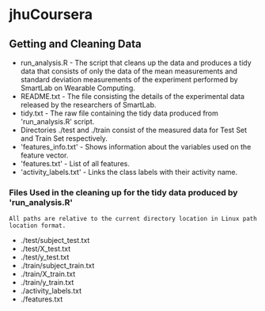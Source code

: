 jhuCoursera
===========
## Getting and Cleaning Data
* run_analysis.R - The script that cleans up the data and produces a tidy data that consists of only the data of the mean measurements and standard deviation measurements of the experiment performed by SmartLab on Wearable Computing.
* README.txt - The file consisting the details of the experimental data released by the researchers of SmartLab.
* tidy.txt - The raw file containing the tidy data produced from 'run_analysis.R' script.
* Directories ./test and ./train consist of the measured data for Test Set and Train Set respectively.
* 'features_info.txt' - Shows information about the variables used on the feature vector.
* 'features.txt' - List of all features.
* 'activity_labels.txt' - Links the class labels with their activity name.

### Files Used in the cleaning up for the tidy data produced by 'run_analysis.R'
    All paths are relative to the current directory location in Linux path location format.
* ./test/subject_test.txt
* ./test/X_test.txt
* ./test/y_test.txt
* ./train/subject_train.txt
* ./train/X_train.txt
* ./train/y_train.txt
* ./activity_labels.txt
* ./features.txt